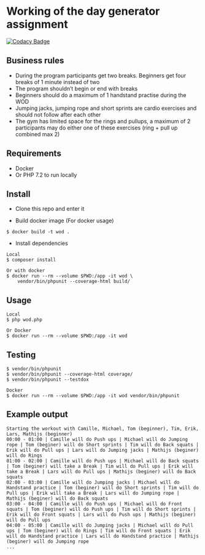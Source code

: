 # Working of the day generator assignment
[![Codacy Badge](https://api.codacy.com/project/badge/Grade/fb993d5a26864a89b16ddf62f421f780)](https://www.codacy.com?utm_source=github.com&amp;utm_medium=referral&amp;utm_content=antfig/wod&amp;utm_campaign=Badge_Grade)

## Business rules
- During the program participants get two breaks. Beginners get four breaks of 1
  minute instead of two
- The program shouldn’t begin or end with breaks
- Beginners should do a maximum of 1 handstand practise during the WOD
- Jumping jacks, jumping rope and short sprints are cardio exercises and should not
  follow after each other
- The gym has limited space for the rings and pullups, a maximum of 2 participants
  may do either one of these exercises (ring + pull up combined max 2)  

## Requirements
- Docker
- Or PHP 7.2 to run locally

## Install
- Clone this repo and enter it

- Build docker image (For docker usage)
```
$ docker build -t wod .
```

- Install dependencies
```
Local
$ composer install

Or with docker
$ docker run --rm --volume $PWD:/app -it wod \ 
    vendor/bin/phpunit --coverage-html build/
```

## Usage

```
Local
$ php wod.php

Or Docker
$ docker run --rm --volume $PWD:/app -it wod

```

## Testing

```
$ vendor/bin/phpunit
$ vendor/bin/phpunit --coverage-html coverage/
$ vendor/bin/phpunit --testdox

Docker
$ docker run --rm --volume $PWD:/app -it wod vendor/bin/phpunit
```

## Example output

```
Starting the workout with Camille, Michael, Tom (beginner), Tim, Erik, Lars, Mathijs (beginner)
00:00 - 01:00 | Camille will do Push ups | Michael will do Jumping rope | Tom (beginer) will do Short sprints | Tim will do Back squats | Erik will do Pull ups | Lars will do Jumping jacks | Mathijs (beginer) will do Rings
01:00 - 02:00 | Camille will do Push ups | Michael will do Back squats | Tom (beginer) will take a Break | Tim will do Pull ups | Erik will take a Break | Lars will do Pull ups | Mathijs (beginer) will do Back squats
02:00 - 03:00 | Camille will do Jumping jacks | Michael will do Handstand practice | Tom (beginer) will do Short sprints | Tim will do Pull ups | Erik will take a Break | Lars will do Jumping rope | Mathijs (beginer) will do Back squats
03:00 - 04:00 | Camille will do Push ups | Michael will do Front squats | Tom (beginer) will do Push ups | Tim will do Short sprints | Erik will do Front squats | Lars will do Push ups | Mathijs (beginer) will do Pull ups
04:00 - 05:00 | Camille will do Jumping jacks | Michael will do Pull ups | Tom (beginer) will do Rings | Tim will do Front squats | Erik will do Handstand practice | Lars will do Handstand practice | Mathijs (beginer) will do Jumping rope
...
```
